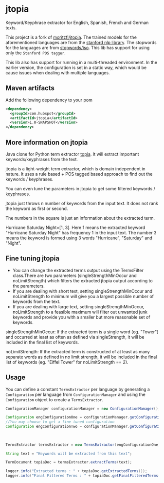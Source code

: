 # jtopia

Keyword/Keyphrase extractor for English, Spanish, French and German texts.

This project is a fork of [moritzfl/jtopia](https://github.com/moritzfl/jtopia). 
The trained models for the aforementioned languages are from the [stanford nlp library](https://nlp.stanford.edu/software/tagger.shtml#History). 
The stopwords for the languages are from [stopwords/iso](https://github.com/stopwords-iso).
This lib has support for using only the `Stanford POS tagger`. 

This lib also has support for running in a multi-threaded environment. In the earlier version, the configuration is set in a static way, which would be cause issues when dealing with multiple languages.

## Maven artifacts
Add the following dependency to your pom

```xml
<dependency>
  <groupId>com.hubspot</groupId>
  <artifactId>jtopia</artifactId>
  <version>1.0-SNAPSHOT</version>
</dependency>
```

## More information on jtopia
Java clone for Python term extractor [topia](https://github.com/turian/topia.termextract). It will extract important keywords/keyphrases from the text.

jtopia is a light-weight term extractor, which is domain independent in nature.
It uses a rule based + POS tagged based approach to find out the keywords / keyphrases.

You can even tune the parameters in jtopia to get some filtered keywords / keyphrases.

jtopia just throws n number of keywords from the input text. It does not rank the keyword as first or second.

The numbers in the square is just an information about the extracted term. 

Hurricane Saturday Night=[1, 3]. Here 1 means the extracted keyword "Hurricane Saturday Night" has frequency 1 in the input text. 
The number 3 means the keyword is formed using 3 words "Hurricane", "Saturday" and "Night".


## Fine tuning jtopia

* You can change the extracted terms output using the TermsFilter class.There are two parameters (singleStrengthMinOccur and noLimitStrength) which filters the extracted jtopia output according to the parameters. 
* If you are dealing with short text, setting singleStrengthMinOccur and noLimitStrength to minimum will give you a largest possible number of keywords from the text.
* If you are dealing with  large text, setting singleStrengthMinOccur, noLimitStrength to a feasible maximum will filter out unwanted junk keywords and provide you with a smaller but more reasonable set of keywords.

singleStrengthMinOccur:
If the extracted term is a single word (eg. "Tower") and occurred at least as often as defined via singleStrength, it will be included in the final list of keywords.

noLimitStrength:
If the extracted term is constructed of at least as many separate words as defined in no limit strength, it will be included in the final list of keywords (eg. "Eiffel Tower" for noLimitStrength == 2).


## Usage

You can define a constant  `TermsExtractor` per language by generating a `Configuration` per language from `ConfigurationManager` and using the `Configuration` object to create a `TermsExtractor`.

```java
ConfigurationManager configurationManager = new ConfigurationManager();

Configuration engConfigurationOne = configurationManager.getConfigurationFrom("en");
//You may choose to get a fine tuned configuration
Configuration engConfigurationTwo = configurationManager.getConfigurationFrom("en", // language
                                                                              2, // noLimitStrength
                                                                              3, // singleStrengthMinOccur,
                                                                              ConfigurationManager.ENGLISH_WSJ_LEFT3WORDS_NODISTSIM_TAGGER); // Different tagger
TermsExtractor termsExtractor = new TermsExtractor(engConfigurationOne);

String text = "Keywords will be extracted from this text";

TermDocument topiaDoc = termsExtractor.extractTerms(text);

logger.info("Extracted terms : " + topiaDoc.getExtractedTerms());
logger.info("Final Filtered Terms : " + topiaDoc.getFinalFilteredTerms());
```
